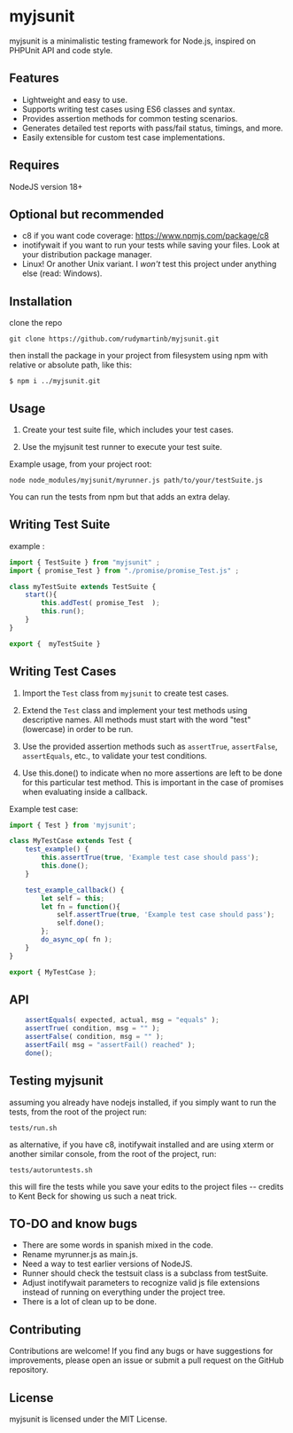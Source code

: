 # myjsunit

myjsunit is a minimalistic testing framework for Node.js, inspired on PHPUnit API and code style. 

## Features

- Lightweight and easy to use.
- Supports writing test cases using ES6 classes and syntax.
- Provides assertion methods for common testing scenarios.
- Generates detailed test reports with pass/fail status, timings, and more.
- Easily extensible for custom test case implementations.

## Requires

NodeJS version 18+

## Optional but recommended

* c8 if you want code coverage:  https://www.npmjs.com/package/c8
* inotifywait if you want to run your tests while saving your files. Look at your distribution package manager.
* Linux! Or another Unix variant. I *won't* test this project under anything else (read: Windows).

## Installation

clone the repo 

```
git clone https://github.com/rudymartinb/myjsunit.git
```

then install the package in your project from filesystem using npm with relative or absolute path, like this:

```
$ npm i ../myjsunit.git
```



## Usage

1. Create your test suite file, which includes your test cases. 

2. Use the myjsunit test runner to execute your test suite.

Example usage, from your project root:

```
node node_modules/myjsunit/myrunner.js path/to/your/testSuite.js
```

You can run the tests from npm but that adds an extra delay.

## Writing Test Suite

example :

```javascript
import { TestSuite } from "myjsunit" ;
import { promise_Test } from "./promise/promise_Test.js" ;

class myTestSuite extends TestSuite {
    start(){
        this.addTest( promise_Test  );
        this.run();
    }
}

export {  myTestSuite }
```


## Writing Test Cases

1. Import the `Test` class from `myjsunit` to create test cases.

2. Extend the `Test` class and implement your test methods using descriptive names. All methods must start with the word "test" (lowercase) in order to be run.

3. Use the provided assertion methods such as `assertTrue`, `assertFalse`, `assertEquals`, etc., to validate your test conditions.

4. Use this.done() to indicate when no more assertions are left to be done for this particular test method. This is important in the case of promises when evaluating inside a callback.

Example test case:

```javascript
import { Test } from 'myjsunit';

class MyTestCase extends Test {
    test_example() {
        this.assertTrue(true, 'Example test case should pass');
        this.done();
    }

    test_example_callback() {
        let self = this;
        let fn = function(){
            self.assertTrue(true, 'Example test case should pass');
            self.done();
        };
        do_async_op( fn );
    }
}

export { MyTestCase };
```

## API

```javascript
    assertEquals( expected, actual, msg = "equals" );
    assertTrue( condition, msg = "" );
    assertFalse( condition, msg = "" );
    assertFail( msg = "assertFail() reached" );
    done(); 
```

## Testing myjsunit

assuming you already have nodejs installed, if you simply want to run the tests, from the root of the project run:

```
tests/run.sh
```

as alternative, if you have c8, inotifywait installed and are using xterm or another similar console, from the root of the project, run:

```
tests/autoruntests.sh
```

this will fire the tests while you save your edits to the project files -- credits to Kent Beck for showing us such a neat trick.


## TO-DO and know bugs

- There are some words in spanish mixed in the code.
- Rename myrunner.js as main.js.
- Need a way to test earlier versions of NodeJS.
- Runner should check the testsuit class is a subclass from testSuite.
- Adjust inotifywait parameters to recognize valid js file extensions instead of running on everything under the project tree.
- There is a lot of clean up to be done.

## Contributing

Contributions are welcome! If you find any bugs or have suggestions for improvements, please open an issue or submit a pull request on the GitHub repository.

## License

myjsunit is licensed under the MIT License. 

